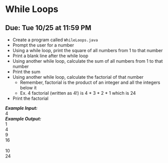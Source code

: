 # While Loops

## Due: Tue 10/25 at 11:59 PM

- Create a program called `WhileLoops.java`
- Prompt the user for a number
- Using a while loop, print the square of all numbers from 1 to that number
- Print a blank line after the while loop
- Using another while loop, calculate the sum of all numbers from 1 to that number
- Print the sum
- Using another while loop, calculate the factorial of that number
  - Remember, factorial is the product of an integer and all the integers below it
  - Ex. 4 factorial (written as 4!) is 4 * 3 * 2 * 1 which is 24
- Print the factorial

***Example Input:***\
4\
***Example Output:***\
1\
4\
9\
16\
\
10\
24
